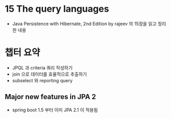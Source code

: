 # 15 The query languages

* Java Persistence with Hibernate, 2nd Edition by rajeev 의 15장을 읽고 정리한 내용

# 챕터 요약
* JPQL 과 criteria 쿼리 작성하기
* join 으로 데이터를 효율적으로 추출하기
* subselect 와 reporting query

## Major new features in JPA 2
* spring boot 1.5 부터 이미 JPA 2.1 이 적용됨

